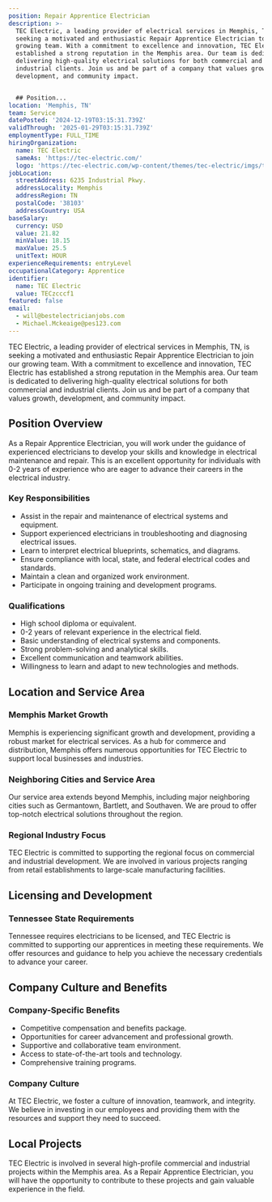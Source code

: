 ```yaml
---
position: Repair Apprentice Electrician
description: >-
  TEC Electric, a leading provider of electrical services in Memphis, TN, is
  seeking a motivated and enthusiastic Repair Apprentice Electrician to join our
  growing team. With a commitment to excellence and innovation, TEC Electric has
  established a strong reputation in the Memphis area. Our team is dedicated to
  delivering high-quality electrical solutions for both commercial and
  industrial clients. Join us and be part of a company that values growth,
  development, and community impact.


  ## Position...
location: 'Memphis, TN'
team: Service
datePosted: '2024-12-19T03:15:31.739Z'
validThrough: '2025-01-29T03:15:31.739Z'
employmentType: FULL_TIME
hiringOrganization:
  name: TEC Electric
  sameAs: 'https://tec-electric.com/'
  logo: 'https://tec-electric.com/wp-content/themes/tec-electric/imgs/tec-logo.png'
jobLocation:
  streetAddress: 6235 Industrial Pkwy.
  addressLocality: Memphis
  addressRegion: TN
  postalCode: '38103'
  addressCountry: USA
baseSalary:
  currency: USD
  value: 21.82
  minValue: 18.15
  maxValue: 25.5
  unitText: HOUR
experienceRequirements: entryLevel
occupationalCategory: Apprentice
identifier:
  name: TEC Electric
  value: TECzcccf1
featured: false
email:
  - will@bestelectricianjobs.com
  - Michael.Mckeaige@pes123.com
---
```




TEC Electric, a leading provider of electrical services in Memphis, TN, is seeking a motivated and enthusiastic Repair Apprentice Electrician to join our growing team. With a commitment to excellence and innovation, TEC Electric has established a strong reputation in the Memphis area. Our team is dedicated to delivering high-quality electrical solutions for both commercial and industrial clients. Join us and be part of a company that values growth, development, and community impact.

## Position Overview

As a Repair Apprentice Electrician, you will work under the guidance of experienced electricians to develop your skills and knowledge in electrical maintenance and repair. This is an excellent opportunity for individuals with 0-2 years of experience who are eager to advance their careers in the electrical industry.

### Key Responsibilities

- Assist in the repair and maintenance of electrical systems and equipment.
- Support experienced electricians in troubleshooting and diagnosing electrical issues.
- Learn to interpret electrical blueprints, schematics, and diagrams.
- Ensure compliance with local, state, and federal electrical codes and standards.
- Maintain a clean and organized work environment.
- Participate in ongoing training and development programs.

### Qualifications

- High school diploma or equivalent.
- 0-2 years of relevant experience in the electrical field.
- Basic understanding of electrical systems and components.
- Strong problem-solving and analytical skills.
- Excellent communication and teamwork abilities.
- Willingness to learn and adapt to new technologies and methods.

## Location and Service Area

### Memphis Market Growth

Memphis is experiencing significant growth and development, providing a robust market for electrical services. As a hub for commerce and distribution, Memphis offers numerous opportunities for TEC Electric to support local businesses and industries.

### Neighboring Cities and Service Area

Our service area extends beyond Memphis, including major neighboring cities such as Germantown, Bartlett, and Southaven. We are proud to offer top-notch electrical solutions throughout the region.

### Regional Industry Focus

TEC Electric is committed to supporting the regional focus on commercial and industrial development. We are involved in various projects ranging from retail establishments to large-scale manufacturing facilities.

## Licensing and Development

### Tennessee State Requirements

Tennessee requires electricians to be licensed, and TEC Electric is committed to supporting our apprentices in meeting these requirements. We offer resources and guidance to help you achieve the necessary credentials to advance your career.

## Company Culture and Benefits

### Company-Specific Benefits

- Competitive compensation and benefits package.
- Opportunities for career advancement and professional growth.
- Supportive and collaborative team environment.
- Access to state-of-the-art tools and technology.
- Comprehensive training programs.

### Company Culture

At TEC Electric, we foster a culture of innovation, teamwork, and integrity. We believe in investing in our employees and providing them with the resources and support they need to succeed.

## Local Projects

TEC Electric is involved in several high-profile commercial and industrial projects within the Memphis area. As a Repair Apprentice Electrician, you will have the opportunity to contribute to these projects and gain valuable experience in the field.